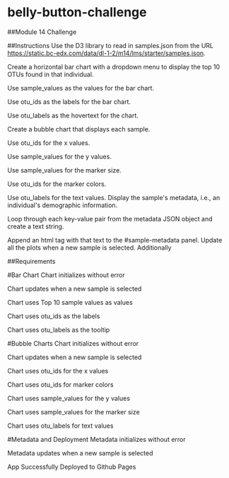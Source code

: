 # belly-button-challenge



##Module 14 Challenge 

##Instructions
Use the D3 library to read in samples.json from the URL https://static.bc-edx.com/data/dl-1-2/m14/lms/starter/samples.json.

Create a horizontal bar chart with a dropdown menu to display the top 10 OTUs found in that individual.

Use sample_values as the values for the bar chart.

Use otu_ids as the labels for the bar chart.

Use otu_labels as the hovertext for the chart.

Create a bubble chart that displays each sample.

Use otu_ids for the x values.

Use sample_values for the y values.

Use sample_values for the marker size.

Use otu_ids for the marker colors.

Use otu_labels for the text values.
Display the sample's metadata, i.e., an individual's demographic information.

Loop through each key-value pair from the metadata JSON object and create a text string.

Append an html tag with that text to the #sample-metadata panel.
Update all the plots when a new sample is selected. Additionally

##Requirements


#Bar Chart 
Chart initializes without error 

Chart updates when a new sample is selected 

Chart uses Top 10 sample values as values 

Chart uses otu_ids as the labels 

Chart uses otu_labels as the tooltip 

#Bubble Charts 
Chart initializes without error 

Chart updates when a new sample is selected 

Chart uses otu_ids for the x values 

Chart uses otu_ids for marker colors 

Chart uses sample_values for the y values 

Chart uses sample_values for the marker size 

Chart uses otu_labels for text values 

#Metadata and Deployment 
Metadata initializes without error 

Metadata updates when a new sample is selected 

App Successfully Deployed to Github Pages 
